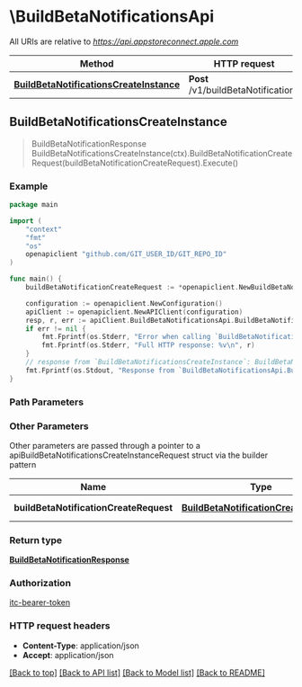 # \BuildBetaNotificationsApi

All URIs are relative to *https://api.appstoreconnect.apple.com*

Method | HTTP request | Description
------------- | ------------- | -------------
[**BuildBetaNotificationsCreateInstance**](BuildBetaNotificationsApi.md#BuildBetaNotificationsCreateInstance) | **Post** /v1/buildBetaNotifications | 



## BuildBetaNotificationsCreateInstance

> BuildBetaNotificationResponse BuildBetaNotificationsCreateInstance(ctx).BuildBetaNotificationCreateRequest(buildBetaNotificationCreateRequest).Execute()



### Example

```go
package main

import (
    "context"
    "fmt"
    "os"
    openapiclient "github.com/GIT_USER_ID/GIT_REPO_ID"
)

func main() {
    buildBetaNotificationCreateRequest := *openapiclient.NewBuildBetaNotificationCreateRequest(*openapiclient.NewBuildBetaNotificationCreateRequestData("Type_example", *openapiclient.NewBetaAppReviewSubmissionCreateRequestDataRelationships(*openapiclient.NewBetaAppReviewSubmissionCreateRequestDataRelationshipsBuild(*openapiclient.NewAppEncryptionDeclarationRelationshipsBuildsDataInner("Type_example", "Id_example"))))) // BuildBetaNotificationCreateRequest | BuildBetaNotification representation

    configuration := openapiclient.NewConfiguration()
    apiClient := openapiclient.NewAPIClient(configuration)
    resp, r, err := apiClient.BuildBetaNotificationsApi.BuildBetaNotificationsCreateInstance(context.Background()).BuildBetaNotificationCreateRequest(buildBetaNotificationCreateRequest).Execute()
    if err != nil {
        fmt.Fprintf(os.Stderr, "Error when calling `BuildBetaNotificationsApi.BuildBetaNotificationsCreateInstance``: %v\n", err)
        fmt.Fprintf(os.Stderr, "Full HTTP response: %v\n", r)
    }
    // response from `BuildBetaNotificationsCreateInstance`: BuildBetaNotificationResponse
    fmt.Fprintf(os.Stdout, "Response from `BuildBetaNotificationsApi.BuildBetaNotificationsCreateInstance`: %v\n", resp)
}
```

### Path Parameters



### Other Parameters

Other parameters are passed through a pointer to a apiBuildBetaNotificationsCreateInstanceRequest struct via the builder pattern


Name | Type | Description  | Notes
------------- | ------------- | ------------- | -------------
 **buildBetaNotificationCreateRequest** | [**BuildBetaNotificationCreateRequest**](BuildBetaNotificationCreateRequest.md) | BuildBetaNotification representation | 

### Return type

[**BuildBetaNotificationResponse**](BuildBetaNotificationResponse.md)

### Authorization

[itc-bearer-token](../README.md#itc-bearer-token)

### HTTP request headers

- **Content-Type**: application/json
- **Accept**: application/json

[[Back to top]](#) [[Back to API list]](../README.md#documentation-for-api-endpoints)
[[Back to Model list]](../README.md#documentation-for-models)
[[Back to README]](../README.md)

